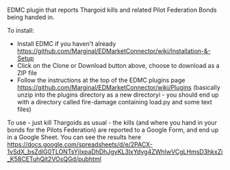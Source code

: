 EDMC plugin that reports Thargoid kills and related Pilot Federation Bonds
being handed in.

To install: 
* Install EDMC if you haven't already https://github.com/Marginal/EDMarketConnector/wiki/Installation-&-Setup
* Click on the Clone or Download button above, choose to download as a ZIP file
* Follow the instructions at the top of the EDMC plugins page https://github.com/Marginal/EDMarketConnector/wiki/Plugins (basically unzip into the plugins directory as a new directoryi - you should end up with a directory called fire-damage containing load.py and some text files)

To use - just kill Thargoids as usual - the kills (and where you hand in your
bonds for the Pilots Federation) are reported to a Google Form, and end up in 
a Google Sheet. You can see the results here https://docs.google.com/spreadsheets/d/e/2PACX-1vSdX_bsZdlG0TLONTsYjIxpaDhDhJgyKL3lxYdyg4ZWhIwVCgLHmsD3hkxZi_K58CETuhQit2VOsQGd/pubhtml

